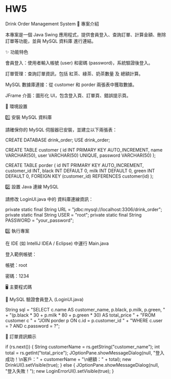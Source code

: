 # HW5
 Drink Order Management System
 📌 專案介紹

本專案是一個 Java Swing 應用程式，提供會員登入、查詢訂單、計算金額、刪除訂單等功能，並與 MySQL 資料庫 進行連結。


✨ 功能特色

會員登入：使用者輸入帳號 (user) 和密碼 (password)，系統驗證後登入。

訂單管理：查詢訂單資訊，包括 紅茶、綠茶、奶茶數量 及 總額計算。

MySQL 數據庫連接：從 customer 和 porder 兩張表中獲取數據。

JFrame 介面：圖形化 UI，包含登入頁、訂單頁、錯誤提示頁。


🔧 環境設置

1️⃣ 安裝 MySQL 資料庫

請確保你的 MySQL 伺服器已安裝，並建立以下兩張表：

CREATE DATABASE drink_order;
USE drink_order;

CREATE TABLE customer (
    id INT PRIMARY KEY AUTO_INCREMENT,
    name VARCHAR(50),
    user VARCHAR(50) UNIQUE,
    password VARCHAR(50)
);

CREATE TABLE porder (
    id INT PRIMARY KEY AUTO_INCREMENT,
    customer_id INT,
    black INT DEFAULT 0,
    milk INT DEFAULT 0,
    green INT DEFAULT 0,
    FOREIGN KEY (customer_id) REFERENCES customer(id)
);


2️⃣ 設置 Java 連線 MySQL

請修改 LoginUI.java 中的 資料庫連線資訊：

private static final String URL = "jdbc:mysql://localhost:3306/drink_order";
private static final String USER = "root";
private static final String PASSWORD = "your_password";



3️⃣ 執行專案

在 IDE (如 IntelliJ IDEA / Eclipse) 中運行 Main.java

登入範例帳號：

帳號：root

密碼：1234

🖥️ 主要程式碼

🔹 MySQL 驗證會員登入 (LoginUI.java)

String sql = "SELECT c.name AS customer_name, p.black, p.milk, p.green, " +
             "(p.black * 30 + p.milk * 80 + p.green * 30) AS total_price " +
             "FROM customer c " +
             "JOIN porder p ON c.id = p.customer_id " +
             "WHERE c.user = ? AND c.password = ?";

🔹 訂單資訊顯示

if (rs.next()) {
    String customerName = rs.getString("customer_name");
    int total = rs.getInt("total_price");
    JOptionPane.showMessageDialog(null, "登入成功！\n客戶：" + customerName + "\n總額：" + total);
    new DrinkUI().setVisible(true);
} else {
    JOptionPane.showMessageDialog(null, "登入失敗！");
    new LoginErrorUI().setVisible(true);
}

